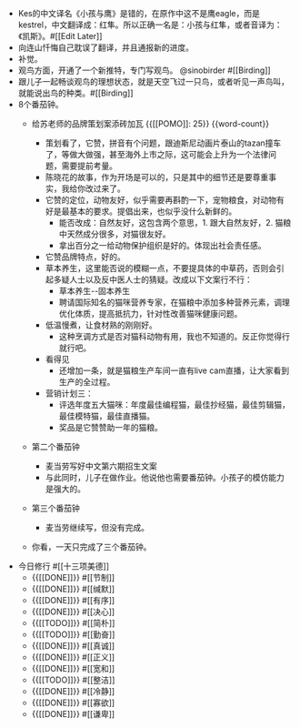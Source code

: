 - Kes的中文译名《小孩与鹰》是错的，在原作中这不是鹰eagle，而是kestrel，中文翻译成：红隼。所以正确一名是：小孩与红隼，或者音译为：《凯斯》。#[[Edit Later]]  
- 向连山忏悔自己耽误了翻译，并且通报新的进度。
- 补觉。
- 观鸟方面，开通了一个新推特，专门写观鸟。  @sinobirder #[[Birding]]
- 跟儿子一起畅谈观鸟的理想状态，就是天空飞过一只鸟，或者听见一声鸟叫，就能说出鸟的种类。#[[Birding]]
- 8个番茄钟。
    - 给苏老师的品牌策划案添砖加瓦 {{[[POMO]]: 25}} {{word-count}}
        - 策划看了，它赞，拼音有个问题，跟迪斯尼动画片泰山的tazan撞车了，等做大做强，甚至海外上市之际，这可能会上升为一个法律问题，需要提前考量。
        - 陈晓花的故事，作为开场是可以的，只是其中的细节还是要尊重事实，我给你改过来了。
        - 它赞的定位，动物友好，似乎需要再斟酌一下，宠物粮食，对动物有好是最基本的要求。提倡出来，也似乎没什么新鲜的。
            - 能否改成：自然友好，这包含两个意思，1. 跟大自然友好，2. 猫粮中天然成分很多，对猫很友好。
            - 拿出百分之一给动物保护组织是好的。体现出社会责任感。
        - 它赞品牌特点，好的。
        - 草本养生，这里能否说的模糊一点，不要提具体的中草药，否则会引起多疑人士以及反中医人士的猜疑。改成以下文案行不行：
            - 草本养生--固本养生
            - 聘请国际知名的猫咪营养专家，在猫粮中添加多种营养元素，调理优化体质，提高抵抗力，针对性改善猫咪健康问题。
        - 低温慢煮，让食材熟的刚刚好。
            - 这种烹调方式是否对猫科动物有用，我也不知道的。反正你觉得行就行吧。
        - 看得见
            - 还增加一条，就是猫粮生产车间一直有live cam直播，让大家看到生产的全过程。
        - 营销计划三：
            - 评选年度五大猫咪：年度最佳编程猫，最佳抄经猫，最佳剪辑猫，最佳模特猫，最佳直播猫。
            - 奖品是它赞赞助一年的猫粮。

    - 第二个番茄钟
        - 麦当劳写好中文第六期招生文案
        - 与此同时，儿子在做作业。他说他也需要番茄钟。小孩子的模仿能力是强大的。
    - 第三个番茄钟
        - 麦当劳继续写，但没有完成。
    - 你看，一天只完成了三个番茄钟。
- 今日修行 #[[十三项美德]]
    - {{[[DONE]]}} #[[节制]] 
    - {{[[DONE]]}} #[[缄默]] 
    - {{[[DONE]]}} #[[有序]] 
    - {{[[DONE]]}} #[[决心]] 
    - {{[[TODO]]}} #[[简朴]] 
    - {{[[TODO]]}} #[[勤奋]] 
    - {{[[DONE]]}} #[[真诚]] 
    - {{[[DONE]]}} #[[正义]] 
    - {{[[DONE]]}} #[[宽和]] 
    - {{[[TODO]]}} #[[整洁]] 
    - {{[[DONE]]}} #[[冷静]] 
    - {{[[DONE]]}} #[[寡欲]] 
    - {{[[DONE]]}} #[[谦卑]] 
